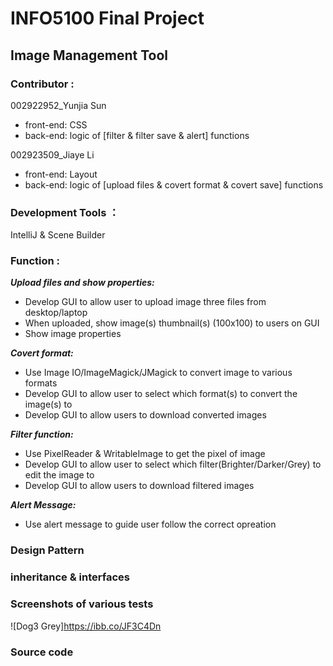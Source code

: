 # INFO5100 Final Project <br>
## Image Management Tool <br>

### Contributor : 
002922952_Yunjia Sun
* front-end: CSS
* back-end: logic of [filter & filter save & alert] functions

002923509_Jiaye Li
* front-end: Layout
* back-end: logic of [upload files & covert format & covert save] functions


### Development Tools ：
IntelliJ & Scene Builder



### Function : 
***Upload files and show properties:***
* Develop GUI to allow user to upload image three files from desktop/laptop
* When uploaded, show image(s) thumbnail(s) (100x100) to users on GUI
* Show image properties <br>

***Covert format:***
* Use Image IO/ImageMagick/JMagick to convert image to various formats
* Develop GUI to allow user to select which format(s) to convert the image(s) to
* Develop GUI to allow users to download converted images

***Filter function:***
* Use PixelReader & WritableImage to get the pixel of image
* Develop GUI to allow user to select which filter(Brighter/Darker/Grey) to edit the image to
* Develop GUI to allow users to download filtered images

***Alert Message:***
* Use alert message to guide user follow the correct opreation


### Design Pattern


### inheritance & interfaces


### Screenshots of various tests

![Dog3 Grey]https://ibb.co/JF3C4Dn

### Source code





